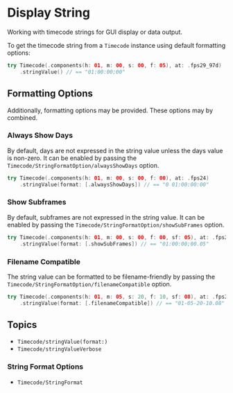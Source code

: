 # Display String

Working with timecode strings for GUI display or data output.

To get the timecode string from a ``Timecode`` instance using default formatting options:

```swift
try Timecode(.components(h: 01, m: 00, s: 00, f: 05), at: .fps29_97d)
    .stringValue() // == "01:00:00;00"
```

## Formatting Options

Additionally, formatting options may be provided. These options may by combined.

### Always Show Days

By default, days are not expressed in the string value unless the days value is non-zero. It can be enabled by passing the ``Timecode/StringFormatOption/alwaysShowDays`` option.

```swift
try Timecode(.components(h: 01, m: 00, s: 00, f: 00), at: .fps24)
    .stringValue(format: [.alwaysShowDays]) // == "0 01:00:00:00"
```

### Show Subframes

By default, subframes are not expressed in the string value. It can be enabled by passing the ``Timecode/StringFormatOption/showSubFrames`` option.

```swift
try Timecode(.components(h: 01, m: 00, s: 00, f: 00, sf: 05), at: .fps29_97d)
    .stringValue(format: [.showSubFrames]) // == "01:00:00;00.05"
```

### Filename Compatible

The string value can be formatted to be filename-friendly by passing the ``Timecode/StringFormatOption/filenameCompatible`` option.

```swift
try Timecode(.components(h: 01, m: 05, s: 20, f: 10, sf: 08), at: .fps29_97d)
    .stringValue(format: [.filenameCompatible]) // == "01-05-20-10.08"
```

## Topics

- ``Timecode/stringValue(format:)``
- ``Timecode/stringValueVerbose``

### String Format Options

- ``Timecode/StringFormat``
